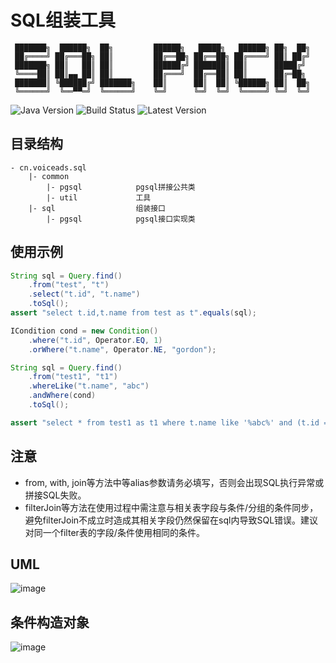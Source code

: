 # SQL组装工具<a name="sql_pack"></a>

```
 ███████╗  ██████╗  ██╗         ██████╗   █████╗   ██████╗ ██╗  ██╗
 ██╔════╝ ██╔═══██╗ ██║         ██╔══██╗ ██╔══██╗ ██╔════╝ ██║ ██╔╝
 ███████╗ ██║   ██║ ██║         ██████╔╝ ███████║ ██║      █████╔╝ 
 ╚════██║ ██║▄▄ ██║ ██║         ██╔═══╝  ██╔══██║ ██║      ██╔═██╗ 
 ███████║ ╚██████╔╝ ███████╗    ██║      ██║  ██║ ╚██████╗ ██║  ██╗
 ╚══════╝  ╚══▀▀═╝  ╚══════╝    ╚═╝      ╚═╝  ╚═╝  ╚═════╝ ╚═╝  ╚═╝
```

![Java Version](https://img.shields.io/badge/jvm-1.8-blue?style=for-the-badge&logo=appveyor)
![Build Status](https://img.shields.io/badge/build-pass-brightgreen?style=for-the-badge&logo=appveyor)
![Latest Version](https://img.shields.io/badge/version-1.0.SNAPSHOT-9cf?style=for-the-badge&logo=appveyor)

## 目录结构

```
- cn.voiceads.sql
    |- common               
        |- pgsql            pgsql拼接公共类
        |- util             工具
    |- sql                  组装接口
        |- pgsql            pgsql接口实现类
```

## 使用示例

```java
String sql = Query.find()
    .from("test", "t")
    .select("t.id", "t.name")
    .toSql();
assert "select t.id,t.name from test as t".equals(sql);
```

```java
ICondition cond = new Condition()
    .where("t.id", Operator.EQ, 1)
    .orWhere("t.name", Operator.NE, "gordon");

String sql = Query.find()
    .from("test1", "t1")
    .whereLike("t.name", "abc")
    .andWhere(cond)
    .toSql();

assert "select * from test1 as t1 where t.name like '%abc%' and (t.id = 1 or t.name != 'gordon')".equals(sql);
```

## 注意

- from, with, join等方法中等alias参数请务必填写，否则会出现SQL执行异常或拼接SQL失败。
- filterJoin等方法在使用过程中需注意与相关表字段与条件/分组的条件同步，避免filterJoin不成立时造成其相关字段仍然保留在sql内导致SQL错误。建议对同一个filter表的字段/条件使用相同的条件。

## UML
![image](https://git.iflytek.com/CBG_ILS/sql_pack/-/wikis/uploads/b48cb57cada4aa209a828ad7e92c8d50/image.png)

## 条件构造对象

![image](https://git.iflytek.com/CBG_ILS/sql_pack/-/wikis/uploads/fa5c46422be4de333f98fbbacac837ce/image.png)
